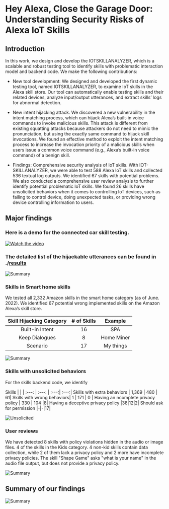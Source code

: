 # Hey Alexa, Close the Garage Door: Understanding Security Risks of Alexa IoT Skills

## Introduction

In this work, we design and develop the IOTSKILLANALYZER, which is a scalable and robust testing tool to identify skills with problematic interaction model and backend code. We make the following contributions:

* New tool development: We designed and developed the first dynamic testing tool, named IOTSKILLANALYZER, to examine IoT skills in the Alexa skill store. Our tool can automatically enable testing skills and their related devices, analyze input/output utterances, and extract skills’ logs for abnormal detection.

* New intent hijacking attack. We discovered a new vulnerability in the intent matching process, which can hijack Alexa’s built-in voice commands to invoke malicious
skills. This attack is different from existing squatting attacks because attackers do not need to mimic the pronunciation, but using the exactly same command to hijack skill invocations. We found an effective method to exploit the intent matching process to increase the invocation priority of a malicious skills when users issue
a common voice command (e.g., Alexa’s built-in voice command) of a benign skill.

* Findings: Comprehensive security analysis of IoT skills. With IOT-SKILLANALYZER, we were able to test 588 Alexa IoT skills and collected 536 textual log outputs. We identified 67 skills with potential problems. We also conducted a comprehensive user review analysis to further identify potential problematic IoT skills. We found 26 skills have unsolicited behaviors when it comes to controlling IoT devices, such as failing to control device, doing unexpected tasks, or providing wrong device controlling information to users. 


## Major findings

### Here is a demo for the connected car skill testing. 

[![Watch the video](https://github.com/voice-assistant-research/IoT-skills/tree/main/images/car.png)](https://youtu.be/PIXHxIJ43rY)

### The detailed list of the hijackable utterances can be found in ./[results](https://github.com/voice-assistant-research/IoT-skills/tree/main/images/policy_detector)

![Summary](https://github.com/voice-assistant-research/IoT-skills/tree/main/images/car_summary.png)

### Skills in Smart home skills

We tested all 2,332 Amazon skills in the smart home category (as of June. 2022). We identified 67 potential wrong implemented skills on the Amazon Alexa’s skill store.

Skill Hijacking Category | # of Skills | Example |
:---: | :---: | :---:| 
Built-in Intent | 16 | SPA  | 
Keep Dialogues | 8 |Home Miner | 
Scenario | 17 | My things | 


![Summary](https://github.com/voice-assistant-research/IoT-skills/tree/main/images/hijacking.png)

### Skills with unsolicited behaviors

For the skills backend code, we identify 

Skills |  |  |
:---: | :---: | :---:| :---:| 
Skills with extra behaviors | 1,369 | 480 | 61|
Skills with wrong behaviors| 1 | 171 | 0 |
Having an ncomplete privacy policy | 330 | 104 |8|
Having a deceptive privacy policy |38|12|2|
Should ask for permission |-|-|17|

![Unsolicited](https://github.com/voice-assistant-research/IoT-skills/tree/main/images/deceptive_policy.png)


### User reviews

We have detected 8 skills with policy violations hidden in the audio or image files. 4 of the skills in the Kids category. 4 non-kid skills contain data collection, while 2 of them lack a privacy policy and 2 more have incomplete privacy policies. The skill "Shape Game" asks "what is your name" in the audio file output, but does not provide a privacy policy.

![Summary](https://github.com/voice-assistant-research/IoT-skills/tree/main/images/user_review.png)


## Summary of our findings
![Summary](https://github.com/voice-assistant-research/IoT-skills/tree/main/images/results.png)
